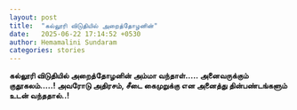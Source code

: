 ```yaml
---
layout: post
title:  "கல்லூரி விடுதியில் அறைத்தோழனின்"
date:   2025-06-22 17:14:52 +0530
author: Hemamalini Sundaram
categories: stories
---
```


**கல்லூரி விடுதியில் அறைத்தோழனின் அம்மா வந்தாள்\..... அனைவருக்கும் குதூகலம்\.....!
அவரோடு அதிரசம், சீடை கைமுறுக்கு என அனைத்து தின்பண்டங்களும் உடன் வந்ததால்..!**
